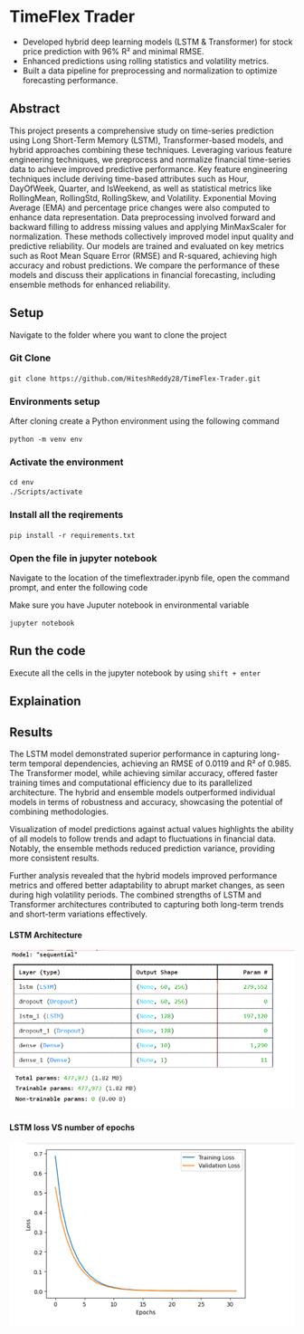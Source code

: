 <h1>TimeFlex Trader</h1>
<ul>
  <li>Developed hybrid deep learning models (LSTM & Transformer) for stock price prediction with 96% R² and minimal
RMSE.</li>
  <li>Enhanced predictions using rolling statistics and volatility metrics.</li>
  <li>Built a data pipeline for preprocessing and normalization to optimize forecasting performance.</li>
</ul>
<h2>Abstract</h2>
<p>This project presents a comprehensive study on time-series prediction using Long Short-Term Memory (LSTM), Transformer-based models, and hybrid approaches combining these techniques. Leveraging various feature engineering techniques, we preprocess and normalize financial time-series data to achieve improved predictive performance. Key feature engineering techniques include deriving time-based attributes such as Hour, DayOfWeek, Quarter, and IsWeekend, as well as statistical metrics like RollingMean, RollingStd, RollingSkew, and Volatility. Exponential Moving Average (EMA) and percentage price changes were also computed to enhance data representation. Data preprocessing involved forward and backward filling to address missing values and applying MinMaxScaler for normalization. These methods collectively improved model input quality and predictive reliability. Our models are trained and evaluated on key metrics such as Root Mean Square Error (RMSE) and R-squared, achieving high accuracy and robust predictions. We compare the performance of these models and discuss their applications in financial forecasting, including ensemble methods for enhanced reliability.</p>
<h2>Setup</h2>
<p>Navigate to the folder where you want to clone the project</p>
<h3>Git Clone</h3>
<code>git clone https://github.com/HiteshReddy28/TimeFlex-Trader.git</code>
<h3>Environments setup</h3>
<p>After cloning create a Python environment using the following command</p>
<code>python -m venv env</code>
<h3>Activate the environment</h3>
<code>cd env
./Scripts/activate</code>
<h3>Install all the reqirements</h3>
<code>pip install -r requirements.txt</code>
<h3>Open the file in jupyter notebook</h3>
<p>Navigate to the location of the timeflextrader.ipynb file, open the command prompt, and enter the following code</p>
<p>Make sure you have Juputer notebook in environmental variable </p>
<code>jupyter notebook</code>

<h2>Run the code</h2>
<p>Execute all the cells in the jupyter notebook by using <code>shift + enter</code></p>

<h2>Explaination</h2>

<h2>Results</h2>
<p>
  The LSTM model demonstrated superior performance in capturing long-term temporal dependencies, achieving an RMSE of 0.0119 and R² of 0.985. The Transformer model, while achieving similar accuracy, offered faster training times and computational efficiency due to its parallelized architecture. The hybrid and ensemble models outperformed individual models in terms of robustness and accuracy, showcasing the potential of combining methodologies.</p>
  <p>
Visualization of model predictions against actual values highlights the ability of all models to follow trends and adapt to fluctuations in financial data. Notably, the ensemble methods reduced prediction variance, providing more consistent results.</p>
<p>
Further analysis revealed that the hybrid models improved performance metrics and offered better adaptability to abrupt market changes, as seen during high volatility periods. The combined strengths of LSTM and Transformer architectures contributed to capturing both long-term trends and short-term variations effectively.
</p>
<h4>LSTM Architecture</h4>
<img src="LSTM_Architecture.png">
<h4>LSTM loss VS number of epochs</h4>
<img src="LSTM_Loss.png">


